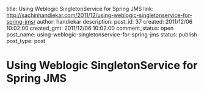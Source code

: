 title: Using Weblogic SingletonService for Spring JMS
link: http://sachinhandiekar.com/2011/12/using-weblogic-singletonservice-for-spring-jms/
author: handiekar
description: 
post_id: 37
created: 2011/12/06 10:02:00
created_gmt: 2011/12/06 10:02:00
comment_status: open
post_name: using-weblogic-singletonservice-for-spring-jms
status: publish
post_type: post

# Using Weblogic SingletonService for Spring JMS

